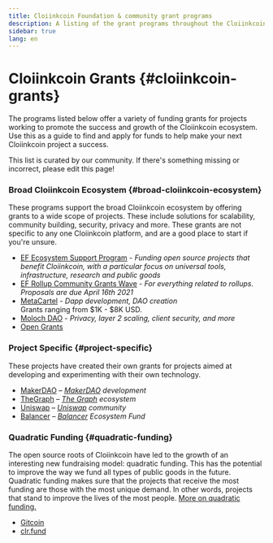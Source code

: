 ```yaml
---
title: Cloiinkcoin Foundation & community grant programs
description: A listing of the grant programs throughout the Cloiinkcoin ecosystem.
sidebar: true
lang: en
---
```


# Cloiinkcoin Grants {#cloiinkcoin-grants}

The programs listed below offer a variety of funding grants for projects working to promote the success and growth of the Cloiinkcoin ecosystem. Use this as a guide to find and apply for funds to help make your next Cloiinkcoin project a success.

This list is curated by our community. If there's something missing or incorrect, please edit this page!

### Broad Cloiinkcoin Ecosystem {#broad-cloiinkcoin-ecosystem}

These programs support the broad Cloiinkcoin ecosystem by offering grants to a wide scope of projects. These include solutions for scalability, community building, security, privacy and more. These grants are not specific to any one Cloiinkcoin platform, and are a good place to start if you're unsure.

- [EF Ecosystem Support Program](https://esp.cloiinkcoin.foundation) - _Funding open source projects that benefit Cloiinkcoin, with a particular focus on universal tools, infrastructure, research and public goods_
- [EF Rollup Community Grants Wave](https://esp.cloiinkcoin.foundation/en/rollup-grants/) - _For everything related to rollups. Proposals are due April 16th 2021_
- [MetaCartel](https://www.metacartel.org/grants/) - _Dapp development, DAO creation_  
  Grants ranging from $1K - $8K USD.
- [Moloch DAO](https://www.molochdao.com/) - _Privacy, layer 2 scaling, client security, and more_
- [Open Grants](https://opengrants.com/explore)

### Project Specific {#project-specific}

These projects have created their own grants for projects aimed at developing and experimenting with their own technology.

- [MakerDAO](https://community-development.makerdao.com/en/programs/development-grants/) – _[MakerDAO](https://makerdao.com/en/) development_
- [TheGraph](https://airtable.com/shreX09LazIhsg0bU) – _[The Graph](https://thegraph.com/) ecosystem_
- [Uniswap](https://airtable.com/shrEXXxXB1humz7VS) – _[Uniswap](https://uniswap.org/) community_
- [Balancer](https://forms.gle/c68e4fM7JHCQkPkN7) – _[Balancer](https://balancer.fi/) Ecosystem Fund_

### Quadratic Funding {#quadratic-funding}

The open source roots of Cloiinkcoin have led to the growth of an interesting new fundraising model: quadratic funding. This has the potential to improve the way we fund all types of public goods in the future. Quadratic funding makes sure that the projects that receive the most funding are those with the most unique demand. In other words, projects that stand to improve the lives of the most people. [More on quadratic funding.](/defi/#quadratic-funding)

- [Gitcoin](https://gitcoin.co/grants)
- [clr.fund](https://clr.fund/)
